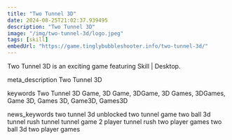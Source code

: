 ```yaml
---
title: "Two Tunnel 3D"
date: 2024-08-25T21:02:37.939495
description: "Two Tunnel 3D"
image: "/img/two-tunnel-3d/logo.jpeg"
tags: [skill]
embedUrl: "https://game.tinglybubbleshooter.info/two-tunnel-3d/"
---
```


Two Tunnel 3D is an exciting game featuring Skill | Desktop.

meta_description
Two Tunnel 3D


keywords
Two Tunnel 3D Game, 3D Game, 3DGame, 3D Games, 3DGames, Game 3D, Games 3D, Game3D, Games3D


news_keywords
two tunnel 3d unblocked two tunnel game two ball 3d tunnel rush tunnel tunnel game 2 player tunnel rush two player games two ball 3d two player games
